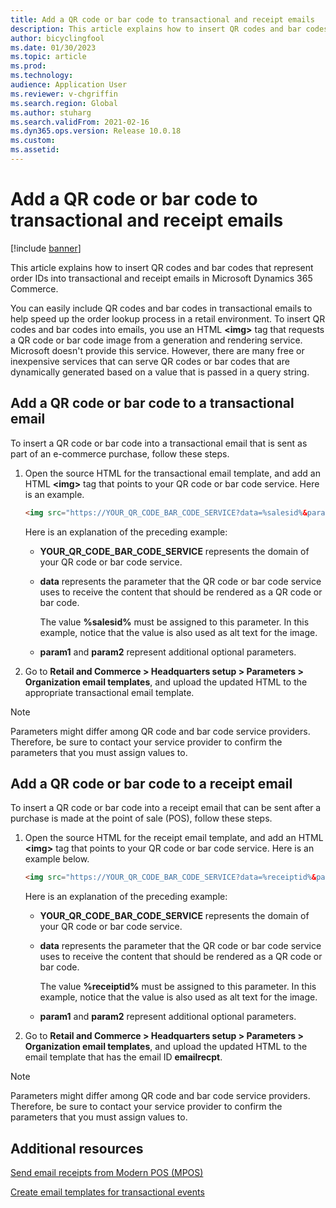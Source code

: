 ```yaml
---
title: Add a QR code or bar code to transactional and receipt emails
description: This article explains how to insert QR codes and bar codes that represent order IDs into transactional and receipt emails in Microsoft Dynamics 365 Commerce.
author: bicyclingfool
ms.date: 01/30/2023
ms.topic: article
ms.prod: 
ms.technology: 
audience: Application User
ms.reviewer: v-chgriffin
ms.search.region: Global
ms.author: stuharg
ms.search.validFrom: 2021-02-16
ms.dyn365.ops.version: Release 10.0.18
ms.custom: 
ms.assetid: 
---
```


# Add a QR code or bar code to transactional and receipt emails

[!include [banner](includes/banner.md)]

This article explains how to insert QR codes and bar codes that represent order IDs into transactional and receipt emails in Microsoft Dynamics 365 Commerce.

You can easily include QR codes and bar codes in transactional emails to help speed up the order lookup process in a retail environment. To insert QR codes and bar codes into emails, you use an HTML **\<img\>** tag that requests a QR code or bar code image from a generation and rendering service. Microsoft doesn't provide this service. However, there are many free or inexpensive services that can serve QR codes or bar codes that are dynamically generated based on a value that is passed in a query string.

## Add a QR code or bar code to a transactional email

To insert a QR code or bar code into a transactional email that is sent as part of an e-commerce purchase, follow these steps.

1. Open the source HTML for the transactional email template, and add an HTML **\<img\>** tag that points to your QR code or bar code service. Here is an example.

    ```HTML
    <img src="https://YOUR_QR_CODE_BAR_CODE_SERVICE?data=%salesid%&param1=value1&param2=value2" alt="%salesid%" />
    ```

    Here is an explanation of the preceding example:

    - **YOUR\_QR\_CODE\_BAR\_CODE\_SERVICE** represents the domain of your QR code or bar code service.
    - **data** represents the parameter that the QR code or bar code service uses to receive the content that should be rendered as a QR code or bar code.

        The value **%salesid%** must be assigned to this parameter. In this example, notice that the value is also used as alt text for the image.

    - **param1** and **param2** represent additional optional parameters.

1. Go to **Retail and Commerce \> Headquarters setup \> Parameters \> Organization email templates**, and upload the updated HTML to the appropriate transactional email template.

> [!NOTE]
> Parameters might differ among QR code and bar code service providers. Therefore, be sure to contact your service provider to confirm the parameters that you must assign values to.

## Add a QR code or bar code to a receipt email 

To insert a QR code or bar code into a receipt email that can be sent after a purchase is made at the point of sale (POS), follow these steps.

1. Open the source HTML for the receipt email template, and add an HTML **\<img\>** tag that points to your QR code or bar code service. Here is an example below.

    ```HTML
    <img src="https://YOUR_QR_CODE_BAR_CODE_SERVICE?data=%receiptid%&param1=value1&param2=value2" alt="%receiptid%" />
    ```

    Here is an explanation of the preceding example:

    - **YOUR\_QR\_CODE\_BAR\_CODE\_SERVICE** represents the domain of your QR code or bar code service.
    - **data** represents the parameter that the QR code or bar code service uses to receive the content that should be rendered as a QR code or bar code.

        The value **%receiptid%** must be assigned to this parameter. In this example, notice that the value is also used as alt text for the image.

    - **param1** and **param2** represent additional optional parameters.

1. Go to **Retail and Commerce \> Headquarters setup \> Parameters \> Organization email templates**, and upload the updated HTML to the email template that has the email ID **emailrecpt**.

> [!NOTE]
> Parameters might differ among QR code and bar code service providers. Therefore, be sure to contact your service provider to confirm the parameters that you must assign values to.

## Additional resources

[Send email receipts from Modern POS (MPOS)](email-receipts.md)

[Create email templates for transactional events](email-templates-transactions.md)
